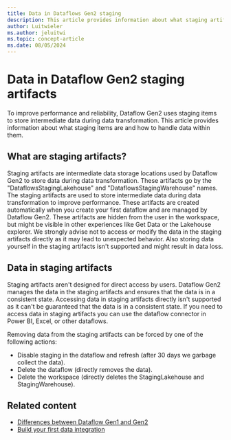 ```yaml
---
title: Data in Dataflows Gen2 staging 
description: This article provides information about what staging artifacts are.
author: Luitwieler
ms.author: jeluitwi
ms.topic: concept-article
ms.date: 08/05/2024
---
```


# Data in Dataflow Gen2 staging artifacts

To improve performance and reliability, Dataflow Gen2 uses staging items to store intermediate data during data transformation. This article provides information about what staging items are and how to handle data within them.

## What are staging artifacts?

Staging artifacts are intermediate data storage locations used by Dataflow Gen2 to store data during data transformation. These artifacts go by the "DataflowsStagingLakehouse" and "DataflowsStagingWarehouse" names. The staging artifacts are used to store intermediate data during data transformation to improve performance. These artifacts are created automatically when you create your first dataflow and are managed by Dataflow Gen2. These artifacts are hidden from the user in the workspace, but might be visible in other experiences like Get Data or the Lakehouse explorer. We strongly advise not to access or modify the data in the staging artifacts directly as it may lead to unexpected behavior. Also storing data yourself in the staging artifacts isn't supported and might result in data loss.

## Data in staging artifacts

Staging artifacts aren't designed for direct access by users. Dataflow Gen2 manages the data in the staging artifacts and ensures that the data is in a consistent state. Accessing data in staging artifacts directly isn't supported as it can't be guaranteed that the data is in a consistent state. If you need to access data in staging artifacts you can use the dataflow connector in Power BI, Excel, or other dataflows.

Removing data from the staging artifacts can be forced by one of the following actions:

- Disable staging in the dataflow and refresh (after 30 days we garbage collect the data).
- Delete the dataflow (directly removes the data).
- Delete the workspace (directly deletes the StagingLakehouse and StagingWarehouse).

## Related content

- [Differences between Dataflow Gen1 and Gen2](dataflows-gen2-overview.md)
- [Build your first data integration](transform-data.md)
